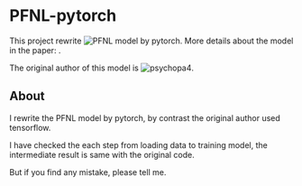 # PFNL-pytorch
This project rewrite ![PFNL](https://github.com/psychopa4/PFNL) model by pytorch. More details about the model in the paper: <Progressive Fusion Video Super-Resolution Network via Exploiting Non-Local Spatio-Temporal Correlations>.  

The original author of this model is ![psychopa4](https://github.com/psychopa4).

## About
I rewrite the PFNL model by pytorch, by contrast the original author used tensorflow.  
  
I have checked the each step from loading data to training model, the intermediate result is same with the original code.  
  
But if you find any mistake, please tell me.


